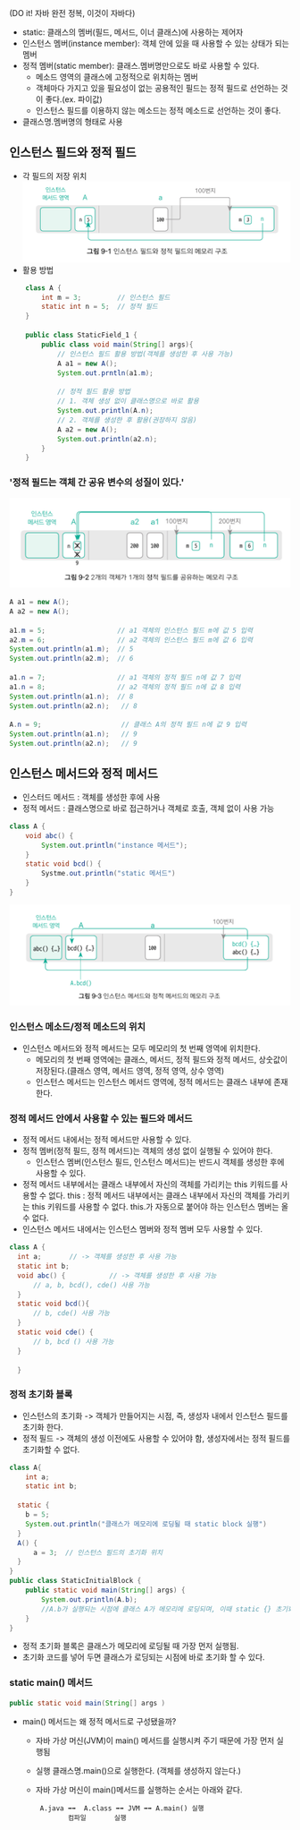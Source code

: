 (DO it! 자바 완전 정복, 이것이 자바다)
- static: 클래스의 멤버(필드, 메서드, 이너 클래스)에 사용하는 제어자
- 인스턴스 멤버(instance member): 객체 안에 있을 때 사용할 수 있는 상태가 되는 멤버
- 정적 멤버(static member): 클래스.멤버명만으로도 바로 사용할 수 있다.
  - 메소드 영역의 클래스에 고정적으로 위치하는 멤버
  - 객체마다 가지고 있을 필요성이 없는 공용적인 필드는 정적 필드로 선언하는 것이 좋다.(ex. 파이값)
  - 인스턴스 필드를 이용하지 않는 메소드는 정적 메소드로 선언하는 것이 좋다.
- 클래스명.멤버명의 형태로 사용

## 인스턴스 필드와 정적 필드
- 각 필드의 저장 위치
![img_1.png](img/static2.png)
- 활용 방법
```java
    class A {
        int m = 3;         // 인스턴스 필드
        static int n = 5;  // 정적 필드
    }
    
    public class StaticField_1 {
        public class void main(String[] args){
            // 인스턴스 필드 활용 방법(객체를 생성한 후 사용 가능)
            A a1 = new A();
            System.out.prntln(a1.m);
            
            // 정적 필드 활용 방법
            // 1. 객체 생성 없이 클래스명으로 바로 활용
            System.out.println(A.n);
            // 2. 객체를 생성한 후 활용(권장하지 않음)
            A a2 = new A();
            System.out.println(a2.n);
        }
    }
```

### '정적 필드는 객체 간 공유 변수의 성질이 있다.'
![img.png](img/static1.png)
```java
A a1 = new A();
A a2 = new A();

a1.m = 5;                  // a1 객체의 인스턴스 필드 m에 값 5 입력
a2.m = 6;                  // a2 객체의 인스턴스 필드 m에 값 6 입력
System.out.println(a1.m);  // 5
System.out.println(a2.m);  // 6

a1.n = 7;                  // a1 객체의 정적 필드 n에 값 7 입력
a1.n = 8;                  // a2 객체의 정적 필드 n에 값 8 입력
System.out.println(a1.n);  // 8
System.out.println(a2.n);   // 8

A.n = 9;                    // 클래스 A의 정적 필드 n에 값 9 입력
System.out.println(a1.n);   // 9
System.out.println(a2.n);   // 9
```

## 인스턴스 메서드와 정적 메서드
- 인스터드 메서드 : 객체를 생성한 후에 사용
- 정적 메서드 : 클래스명으로 바로 접근하거나 객체로 호출, 객체 없이 사용 가능
```java
class A {
    void abc() {
        System.out.println("instance 메서드");
    }
    static void bcd() {
        Systme.out.println("static 메서드")
    }
}
```
![img_2.png](img/static3.png)
### 인스턴스 메소드/정적 메소드의 위치
- 인스턴스 메서드와 정적 메서드는 모두 메모리의 첫 번째 영역에 위치한다.
  - 메모리의 첫 번째 영역에는 클래스, 메서드, 정적 필드와 정적 메서드, 상숫값이 저장된다.(클래스 영역, 메서드 영역, 정적 영역, 상수 영역)
  - 인스턴스 메서드는 인스턴스 메서드 영역에, 정적 메서드는 클래스 내부에 존재한다.

### 정적 메서드 안에서 사용할 수 있는 필드와 메서드
- 정적 메서드 내에서는 정적 메서드만 사용할 수 있다.
- 정적 멤버(정적 필드, 정적 메서드)는 객체의 생성 없이 실행될 수 있어야 한다.
  - 인스턴스 멤버(인스턴스 필드, 인스턴스 메서드)는 반드시 객체를 생성한 후에 사용할 수 있다.
- 정적 메서드 내부에서는 클래스 내부에서 자신의 객체를 가리키는 this 키워드를 사용할 수 없다.
  this : 정적 메서드 내부에서는 클래스 내부에서 자신의 객체를 가리키는 this 키워드를 사용할 수 없다.
  this.가 자동으로 붙어야 하는 인스턴스 멤버는 올 수 없다.
- 인스턴스 메서드 내에서는 인스턴스 멤버와 정적 멤버 모두 사용할 수 있다.

```java
class A {
  int a;       // -> 객체를 생성한 후 사용 가능
  static int b;    
  void abc() {           // -> 객체를 생성한 후 사용 가능
      // a, b, bcd(), cde() 사용 가능 
  }
  static void bcd(){
      // b, cde() 사용 가능
  }
  static void cde() {
      // b, bcd () 사용 가능
  }
  
  }
```

### 정적 초기화 블록
- 인스턴스의 초기화 -> 객체가 만들어지는 시점, 즉, 생성자 내에서 인스턴스 필드를 초기화 한다.
- 정적 필드 -> 객체의 생성 이전에도 사용할 수 있어야 함, 생성자에서는 정적 필드를 초기화할 수 없다.

```java
class A{
    int a;
    static int b;

  static {
    b = 5;
    System.out.println("클래스가 메모리에 로딩될 때 static block 실행")
  }
  A() {
      a = 3;  // 인스턴스 필드의 초기화 위치
  }
}
public class StaticInitialBlock {
    public static void main(String[] args) {
        System.out.println(A.b);         
        //A.b가 실행되는 시점에 클래스 A가 메모리에 로딩되며, 이때 static {} 초기화 블록이 실행됨
    }
}

```
- 정적 초기화 블록은 클래스가 메모리에 로딩될 때 가장 먼저 실행됨. 
- 초기화 코드를 넣어 두면 클래스가 로딩되는 시점에 바로 초기화 할 수 있다.

### static main() 메서드
```java
public static void main(String[] args )
```
- main() 메서드는 왜 정적 메서드로 구성됐을까?
  - 자바 가상 머신(JVM)이 main() 메서드를 실행시켜 주기 때문에 가장 먼저 실행됨
  - 실행 클래스명.main()으로 실행한다. (객체를 생성하지 않는다.)
  - 자바 가상 머신이 main()메서드를 실행하는 순서는 아래와 같다.

         A.java ➡️➡️  A.class ➡️➡️ JVM ➡️➡️ A.main() 실행
                컴파일       실행      